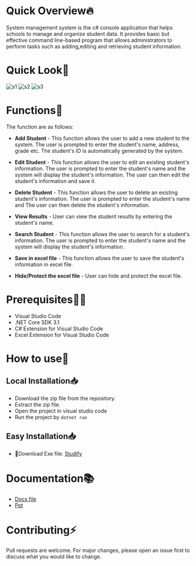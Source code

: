 

# Quick Overview🔥
System management system is the c# console application that helps schools to manage and organize student data.
It provides basic but effective command line-based program that allows administrators to perform tasks such as adding,editing and retrieving student information.

# Quick Look🙂
![s1](https://cdn.discordapp.com/attachments/1033035187635900551/1074166393605468181/image.png)
![s2](https://cdn.discordapp.com/attachments/1033035187635900551/1074167196672077944/image.png)
![s3](https://cdn.discordapp.com/attachments/1033035187635900551/1074167219426168841/image.png)

# Functions💪
The function are as follows:

- **Add Student** - This function allows the user to add a new student to the system. The user is prompted to enter the student's name, address, grade etc. The student's ID is automatically generated by the system.

- **Edit Student** - This function allows the user to edit an existing student's information. The user is prompted to enter the student's name and the system will display the student's information. The user can then edit the student's information and save it.

- **Delete Student** - This function allows the user to delete an existing student's information. The user is prompted to enter the student's name and The user can then delete the student's information.

- **View Results** - User can view the student results by entering the student's name.

- **Search Student** - This function allows the user to search for a student's information. The user is prompted to enter the student's name and the system will display the student's information.

- **Save in excel file** - This function allows the user to save the student's information in excel file.

- **Hide/Protect the excel file** - User can hide and protect the excel file.

# Prerequisites🧑‍💻
- Visual Studio Code
- .NET Core SDK 3.1
- C# Extension for Visual Studio Code
- Excel Extension for Visual Studio Code
# How to use🤖

## Local Installation📥
- Download the zip file from the repository.
- Extract the zip file.
- Open the project in visual studio code
- Run the project by ```dotnet run```

## Easy Installation📥
- 📁Download Exe file: [Studify](studify.utsavbhattarai.info.np)

# Documentation📚

- [Docs file](https://docs.google.com/document/d/17KPDb0W1LATova7aLLrncyPD67Lujg2Ewmb7SdRMDuo/edit?usp=sharing)
- [Ppt](https://www.canva.com/design/DAFch0rzTks/6HPn8Eg4g2UjurLyGxgAuw/view?utm_content=DAFch0rzTks&utm_campaign=designshare&utm_medium=link&utm_source=publishsharelink#10)

# Contributing⚡
Pull requests are welcome. For major changes, please open an issue first to discuss what you would like to change.
